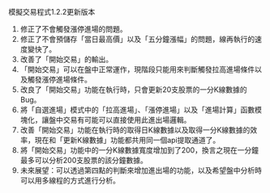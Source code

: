 模擬交易程式1.2.2更新版本
1. 修正了不會觸發漲停進場的問題。
2. 修正了不會預儲存「當日最高價」以及「五分鐘漲幅」的問題，線再執行的速度變快了。
3. 改善了「開始交易」的輸出。
4. 「開始交易」可以在盤中正常運作，現階段只能用來判斷觸發拉高進場條件以及觸發漲停進場條件。
5. 改良了「開始交易」功能在執行時，只會更新20支股票的一分K線數據的Bug。
6. 將「自選進場」模式中的「拉高進場」、「漲停進場」以及「進場計算」函數模塊化，讓盤中交易有可能可以直接使用此進出場邏輯。
7. 改善「開始交易」功能在執行時的取得日K線數據以及取得一分K線數據的效率，現在和「更新K線數據」功能都共用同一個api提取通道了。
8. 將「開始交易」功能中的一分K線數據寬度增加到了200，換言之現在一分鐘最多可以分析200支股票的該分鐘數據。
9. 未來展望：可以透過第四點的判斷來增加進出場的功能，以及希望盤中分析時可以用多線程的方式進行分析。

